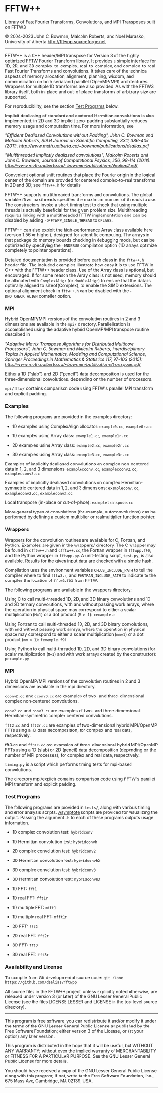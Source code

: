 # FFTW++
Library of Fast Fourier Transforms, Convolutions, and MPI Transposes built on FFTW3

&copy; 2004-2023 John C. Bowman, Malcolm Roberts, and Noel Murasko, University of Alberta http://fftwpp.sourceforge.net

---

FFTW++ is a C++ header/MPI transpose for Version 3 of the highly optimized [FFTW](http://www.fftw.org) Fourier Transform library. It provides a simple
interface for 1D, 2D, and 3D complex-to-complex, real-to-complex, and
complex-to-real Fast Fourier Transforms and convolutions. It takes
care of the technical aspects of memory allocation, alignment, planning,
wisdom, and communication on both serial and parallel (OpenMP/MPI)
architectures. Wrappers for multiple 1D transforms are also provided. As
with the FFTW3 library itself, both in-place and out-of-place transforms of
arbitrary size are supported.

For reproducibility, see the section [Test Programs](#test-programs) below.

Implicit dealiasing of standard and centered Hermitian convolutions is
also implemented; in 2D and 3D implicit zero-padding substantially
reduces memory usage and computation time.  For more information, see

_"Efficient Dealiased Convolutions without Padding",
John C. Bowman and Malcolm Roberts, SIAM Journal on Scientific
Computing, 33:1, 386-406 (2011).
http://www.math.ualberta.ca/~bowman/publications/dealias.pdf_

_"Multithreaded implicitly dealiased convolutions",
Malcolm Roberts and John C. Bowman, Journal of Computational
Physics, 356, 98-114 (2018).
http://www.math.ualberta.ca/~bowman/publications/dealias2.pdf_

Convenient optional shift routines that place the Fourier origin in the logical
center of the domain are provided for centered complex-to-real transforms
in 2D and 3D; see `fftw++.h` for details.

FFTW++ supports multithreaded transforms and convolutions.
The global variable fftw::maxthreads specifies the maximum number of threads
to use. The constructors invoke a short timing test to check that using
multiple threads is actually beneficial for the given problem size.
Multithreading requires linking with a multithreaded FFTW implementation
and can be disabled by adding `-DFFTWPP_SINGLE_THREAD` to `CFLAGS`.

FFTW++ can also exploit the high-performance Array class available [here](http://www.math.ualberta.ca/~bowman/Array) (version 1.56 or higher),
designed for scientific computing. The arrays in that package do
memory bounds checking in debugging mode, but can be optimized by
specifying the `-DNDEBUG` compilation option (1D arrays optimize
completely to pointer operations).

Detailed documentation is provided before each class in the `fftw++.h`
header file. The included examples illustrate how easy it is to use
FFTW in C++ with the FFTW++ header class. Use of the Array class is
optional, but encouraged. If for some reason the Array class is not
used, memory should be allocated with `ComplexAlign` (or `doubleAlign`) to
ensure that the data is optimally aligned to sizeof(Complex), to
enable the SIMD extensions.  The optional alignment check in `fftw++.h`
can be disabled with the `-DNO_CHECK_ALIGN` compiler option.

### MPI

Hybrid OpenMP/MPI versions of the convolution routines in 2 and 3
dimensions are available in the `mpi/` directory.  Parallelization is
accomplished using the adaptive hybrid OpenMP/MPI transpose routine
described in

_"Adaptive Matrix Transpose Algorithms for Distributed
Multicore Processors", John C. Bowman and Malcolm Roberts,
Interdisciplinary Topics in Applied Mathematics, Modeling and Computational
Science, Springer Proceedings in Mathematics & Statistics 117,
97-103 (2015): http://www.math.ualberta.ca/~bowman/publications/transpose.pdf_

Either a 1D ("slab") and 2D ("pencil") data decomposition is used
for the three-dimensional convolutions, depending on the number of processors.

`mpi/fftw/` contains comparison code using FFTW's parallel MPI transform
and explicit padding.

### Examples

The following programs are provided in the examples directory:

- 1D examples using ComplexAlign allocator: `example0.cc`, `example0r.cc`

- 1D examples using Array class: `example1.cc`, `example1r.cc`

- 2D examples using Array class: `example2.cc`, `example2r.cc`

- 3D examples using Array class: `example3.cc`, `example3r.cc`

Examples of implicitly dealiased convolutions on complex non-centered
data in 1, 2, and 3 dimensions:
`examplecconv.cc`, `examplecconv2.cc`, `examplecconv3.cc`

Examples of implicitly dealiased convolutions on complex
Hermitian-symmetric centered data in 1, 2, and 3 dimensions:
`exampleconv.cc`, `exampleconv2.cc`, `exampleconv3.cc`

Local transpose (in-place or out-of-place):
`exampletranspose.cc`

More general types of convolutions (for example, autoconvolutions)
can be performed by defining a custom multiplier or realmultiplier
function pointer.

### Wrappers

Wrappers for the convolution routines are available for C, Fortran,
and Python. Examples are given in the wrappers/ directory. The C
wrapper may be found in `cfftw++.h` and `cfftw++.cc`, the Fortran wrapper
in `fftwpp.f90`, and the Python wrapper in `fftwpp.py`. A unit-testing
script, `test.py`, is also available. Results for the given input data
are checked with a simple hash.

Compilation uses the environment variables `CPLUS_INCLUDE_PATH` to tell
the compiler where to find `fftw3.h`, and `FORTRAN_INCLUDE_PATH` to
indicate to the compiler the location of `fftw3.f03` from FFTW.

The following programs are available in the wrappers directory:

Using C to call multi-threaded 1D, 2D, and 3D binary convolutions and
1D and 2D ternary convolutions, with and without passing work arrays,
where the operation in physical space may correspond to either a
scalar multiplication (`M=1`) or a dot product (`M > 1`):
`cexample.c`

Using Fortran to call multi-threaded 1D, 2D, and 3D binary
convolutions, with and without passing work arrays, where the
operation in physical space may correspond to either a scalar
multiplication (`mm=1`) or a dot product (`mm > 1`):
`fexample.f90`

Using Python to call multi-threaded 1D, 2D, and 3D binary convolutions
(for scalar multiplication (`M=1`) and with work arrays created by the
constructor):
`pexample.py`


### MPI

Hybrid OpenMP/MPI versions of the convolution routines in 2 and 3
dimensions are available in the mpi directory.

`cconv2.cc` and `cconv3.cc` are examples of two- and three-dimensional
complex non-centered convolutions.

`conv2.cc` and `conv3.cc` are examples of two- and three-dimensional
Hermitian-symmetric complex centered convolutions.

`fft2.cc` and `fft2r.cc` are examples of two-dimensional hybrid MPI/OpenMP FFTs
using a 1D data decomposition, for complex and real data, respectively.

fft3.cc and `fft3r.cc` are examples of three-dimensional hybrid MPI/OpenMP FFTs
using a 1D (slab) or 2D (pencil) data decomposition (depending on the
number of MPI processes), for complex and real data, respectively.

`timing.py` is a script which performs timing tests for mpi-based
convolutions.

The directory mpi/explicit contains comparison code using FFTW's parallel
MPI transform and explicit padding.


### Test Programs

The following programs are provided in `tests/`, along with various
timing and error analysis scripts. [Asymptote](http://asymptote.sourceforge.io/) scripts are provided for
visualizing the output. Passing the argument `-h` to each of these programs
outputs usage information.

- 1D complex convolution test: `hybridconv`

- 1D Hermitian convolution test: `hybridconvh`

- 2D complex convolution test: `hybridconv2`

- 2D Hermitian convolution test: `hybridconvh2`

- 3D complex convolution test: `hybridconv3`

- 3D Hermitian convolution test: `hybridconvh3`

- 1D FFT: `fft1`

- 1D real FFT: `fft1r`

- 1D multiple FFT: `mfft1`

- 1D multiple real FFT: `mfft1r`

- 2D FFT: `fft2`

- 2D real FFT: `fft2r`

- 3D FFT: `fft3`

- 3D real FFT: `fft3r`

### Availability and License

To compile from Git developmental source code:
`git clone https://github.com/dealias/fftwpp`

All source files in the FFTW++ project, unless explicitly noted otherwise,
are released under version 3 (or later) of the GNU Lesser General Public
License (see the files LICENSE.LESSER and LICENSE in the top-level source
directory).

---

This program is free software; you can redistribute it and/or modify
it under the terms of the GNU Lesser General Public License as published by
the Free Software Foundation; either version 3 of the License, or
(at your option) any later version.

This program is distributed in the hope that it will be useful,
but WITHOUT ANY WARRANTY; without even the implied warranty of
MERCHANTABILITY or FITNESS FOR A PARTICULAR PURPOSE.  See the
GNU Lesser General Public License for more details.

You should have received a copy of the GNU Lesser General Public License
along with this program; if not, write to the Free Software
Foundation, Inc., 675 Mass Ave, Cambridge, MA 02139, USA.

---
